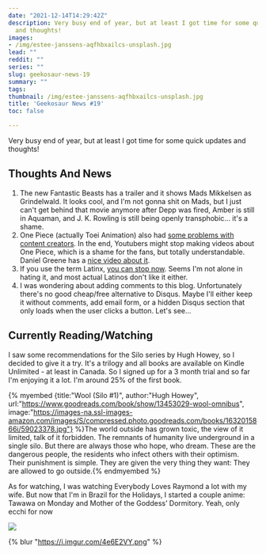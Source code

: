 ```yaml
---
date: "2021-12-14T14:29:42Z"
description: Very busy end of year, but at least I got time for some quick updates
  and thoughts!
images:
- /img/estee-janssens-aqfhbxailcs-unsplash.jpg
lead: ""
reddit: ""
series: ""
slug: geekosaur-news-19
summary: ""
tags:
thumbnail: /img/estee-janssens-aqfhbxailcs-unsplash.jpg
title: 'Geekosaur News #19'
toc: false

---
```

Very busy end of year, but at least I got time for some quick updates and thoughts!

<!--more-->

## Thoughts And News

1. The new Fantastic Beasts has a trailer and it shows Mads Mikkelsen as Grindelwald. It looks cool, and I'm not gonna shit on Mads, but I just can't get behind that movie anymore after Depp was fired, Amber is still in Aquaman, and J. K. Rowling is still being openly transphobic... it's a shame.
2. One Piece (actually Toei Animation) also had [some problems with content creators](https://twitter.com/DanielBGreene/status/1468768666435133442). In the end, Youtubers might stop making videos about One Piece, which is a shame for the fans, but totally understandable. Daniel Greene has a [nice video about it](https://www.youtube.com/watch?v=3_OSm-wPLqA).
3. If you use the term Latinx, [you can stop now](https://twitter.com/politicalsock/status/1467876331203530762). Seems I'm not alone in hating it, and most actual Latinos don't like it either.
4. I was wondering about adding comments to this blog. Unfortunately there's no good cheap/free alternative to Disqus. Maybe I'll either keep it without comments, add email form, or a hidden Disqus section that only loads when the user clicks a button. Let's see...

## Currently Reading/Watching

I saw some recommendations for the Silo series by Hugh Howey, so I decided to give it a try. It's a trilogy and all books are available on Kindle Unlimited - at least in Canada. So I signed up for a 3 month trial and so far I'm enjoying it a lot. I'm around 25% of the first book.

{% myembed {title:"Wool (Silo #1)", author:"Hugh Howey", url:"https://www.goodreads.com/book/show/13453029-wool-omnibus", image:"https://images-na.ssl-images-amazon.com/images/S/compressed.photo.goodreads.com/books/1632015866i/59023378.jpg"} %}The world outside has grown toxic, the view of it limited, talk of it forbidden. The remnants of humanity live underground in a single silo. But there are always those who hope, who dream. These are the dangerous people, the residents who infect others with their optimism. Their punishment is simple. They are given the very thing they want: They are allowed to go outside.{% endmyembed %}

As for watching, I was watching Everybody Loves Raymond a lot with my wife. But now that I'm in Brazil for the Holidays, I started a couple anime: Tawawa on Monday and Mother of the Goddess’ Dormitory. Yeah, only ecchi for now

![](https://i.imgur.com/jM44MSM.png)

{% blur "https://i.imgur.com/4e6E2VY.png" %}
